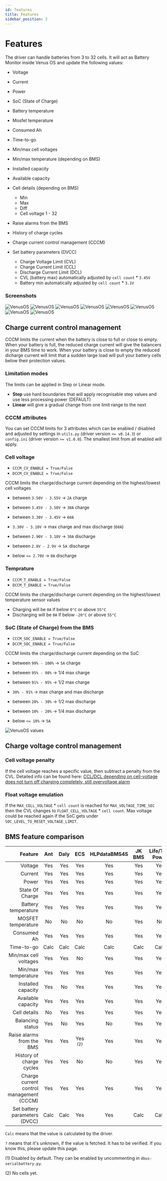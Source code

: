 ```yaml
---
id: features
title: Features
sidebar_position: 2
---
```


# Features

The driver can handle batteries from 3 to 32 cells. It will act as Battery Monitor inside Venus OS and update the following values:

* Voltage
* Current
* Power
* SoC (State of Charge)
* Battery temperature
* Mosfet temperature
* Consumed Ah
* Time-to-go

* Min/max cell voltages
* Min/max temperature (depending on BMS)
* Installed capacity
* Available capacity

* Cell details (depending on BMS)
  * Min
  * Max
  * Diff
  * Cell voltage 1 - 32

* Raise alarms from the BMS

* History of charge cycles

* Charge current control management (CCCM)

* Set battery parameters (DVCC)
  * Charge Voltage Limit (CVL)
  * Charge Current Limit (CCL)
  * Discharge Current Limit (DCL)
  * CVL (battery max) automatically adjusted by `cell count` \* `3.45V`
  * Battery min automatically adjusted by `cell count` \* `3.1V`

### Screenshots

![VenusOS](../../screenshots/venus-os_003.png)
![VenusOS](../../screenshots/venus-os_005.png)
![VenusOS](../../screenshots/venus-os_006.png)
![VenusOS](../../screenshots/venus-os_007.png)
![VenusOS](../../screenshots/venus-os_008.png)
![VenusOS](../../screenshots/venus-os_009.png)
![VenusOS](../../screenshots/venus-os_010.png)
![VenusOS](../../screenshots/venus-os_013.png)


## Charge current control management
CCCM limits the current when the battery is close to full or close to empty.
When your battery is full, the reduced charge current will give the balancers in your BMS time to work.
When your battery is close to empty the reduced dicharge current will limit that a sudden large load will pull your battery cells below their protection values.

### Limitation modes
The limits can be applied in Step or Linear mode.
* **Step** use hard boundaries that will apply recognisable step values and use less processing power (DEFAULT)
* **Linear** will give a gradual change from one limit range to the next

### CCCM attributes
You can set CCCM limits for 3 attributes which can be enabled / disabled and adjusted by settings in `utils.py` (driver version `<= v0.14.3`) or `config.ini` (driver version `>= v1.0.0`).
The smallest limit from all enabled will apply.

### Cell voltage
* `CCCM_CV_ENABLE = True/False`
* `DCCM_CV_ENABLE = True/False`

CCCM limits the charge/discharge current depending on the highest/lowest cell voltages

* between `3.50V - 3.55V` &rarr; `2A` charge
* between `3.45V - 3.50V` &rarr; `30A` charge
* between `3.30V - 3.45V` &rarr; `60A`

* `3.30V - 3.10V` &rarr; max charge and max discharge (`60A`)

* between `2.90V - 3.10V` &rarr; `30A` discharge
* between `2.8V - 2.9V` &rarr; `5A `discharge
* below `<= 2.70V` &rarr; `0A` discharge

### Temprature

* `CCCM_T_ENABLE = True/False`
* `DCCM_T_ENABLE = True/False`

CCCM limits the charge/discharge current depending on the highest/lowest temperature sensor values
* Charging will be `0A` if below `0°C` or above `55°C`
* Discharging will be `0A` if below `-20°C` or above `55°C`

### SoC (State of Charge) from the BMS
* `CCCM_SOC_ENABLE = True/False`
* `DCCM_SOC_ENABLE = True/False`

CCCM limits the charge/discharge current depending on the SoC

* between `99% - 100%` &rarr; `5A` charge
* between `95% - 98%` &rarr; 1/4 max charge
* between `91% - 95%` &rarr; 1/2 max charge

* `30% - 91%` &rarr; max charge and max discharge

* between `20% - 30%` &rarr; 1/2 max discharge
* between `10% - 20%` &rarr; 1/4 max discharge
* below `<= 10%` &rarr; `5A`

![VenusOS values](../../screenshots/vrm-charge-limits.png)

## Charge voltage control management

### Cell voltage penalty
If the cell voltage reaches a specific value, then subtract a penalty from the CVL.
Detailed info can be found here: [CCL/DCL depending on cell-voltage does not turn off charging completely, still overvoltage alarm](https://github.com/Louisvdw/dbus-serialbattery/issues/297#issuecomment-1327142635)

### Float voltage emulation
If the `MAX_CELL_VOLTAGE` \* `cell count` is reached for `MAX_VOLTAGE_TIME_SEC` then the CVL changes to `FLOAT_CELL_VOLTAGE` \* `cell count`. Max voltage could be reached again if the SoC gets under `SOC_LEVEL_TO_RESET_VOLTAGE_LIMIT`.

## BMS feature comparison

| Feature                                  | Ant   | Daly  | ECS                | HLPdataBMS4S | JK BMS | Life/Tian Power | LLT/JBD | MNB <sup>(1)</sup> | Renogy | Seplos | Sinowealth <sup>(1)</sup> |
| ---:                                     | :---: | :---: | :---:              | :---:        | :---:  | :---:           | :---:   | :---:              | :---:  | :---:  | :---:                     |
| Voltage                                  | Yes   | Yes   | Yes                | Yes          | Yes    | Yes             | Yes     | Yes                | Yes    | Yes    | Yes                       |
| Current                                  | Yes   | Yes   | Yes                | Yes          | Yes    | Yes             | Yes     | Yes                | Yes    | Yes    | Yes                       |
| Power                                    | Yes   | Yes   | Yes                | Yes          | Yes    | Yes             | Yes     | Yes                | Yes    | Yes    | Yes                       |
| State Of Charge                          | Yes   | Yes   | Yes                | Yes          | Yes    | Yes             | Yes     | Yes                | Yes    | Yes    | Yes                       |
| Battery temperature                      | Yes   | Yes   | Yes                | Yes          | Yes    | Yes             | Yes     | Yes                | Yes    | Yes    | Yes                       |
| MOSFET temperature                       | No    | No    | No                 | No           | Yes    | No              | No      | No                 | No     | No     | No                        |
| Consumed Ah                              | Yes   | Yes   | Yes                | Yes          | Yes    | Yes             | Yes     | Yes                | Yes    | Yes    | Yes                       |
| Time-to-go                               | Calc  | Calc  | Calc               | Calc         | Calc   | Calc            | Calc    | Calc               | Calc   | Calc   | Calc                      |
| Min/max cell voltages                    | Yes   | Yes   | No                 | Yes          | Yes    | Yes             | Yes     | No                 | Yes    | Yes    | Yes                       |
| Min/max temperature                      | Yes   | Yes   | Yes                | Yes          | Yes    | Yes             | Yes     | Yes                | Yes    | Yes    | Yes                       |
| Installed capacity                       | Yes   | No    | Yes                | Yes          | Yes    | Yes             | Yes     | Yes                | Yes    | Yes    | Yes                       |
| Available capacity                       | Yes   | Yes   | Yes                | Yes          | Yes    | Yes             | Yes     | Yes                | Yes    | Yes    | Yes                       |
| Cell details                             | No    | Yes   | Yes                | Yes          | Yes    | Yes             | Yes     | No                 | Yes    | Yes    | ?                         |
| Balancing status                         | Yes   | No    | Yes                | No           | Yes    | Yes             | No      | No                 | No     | No     | ?                         |
| Raise alarms from the BMS                | Yes   | Yes   | Yes <sup>(2)</sup> | Yes          | Yes    | Yes             | Yes     | Yes                | Yes    | Yes    | ?                         |
| History of charge cycles                 | Yes   | Yes   | No                 | No           | Yes    | Yes             | Yes     | No                 | Yes    | Yes    | Yes                       |
| Charge current control management (CCCM) | Yes   | Yes   | Yes                | Yes          | Yes    | Yes             | Yes     | Yes                | Yes    | Yes    | Yes                       |
| Set battery parameters (DVCC)            | Calc  | Calc  | Yes                | Yes          | Calc   | Calc            | Calc    | Yes                | Calc   | Calc   | Calc                      |

`Calc` means that the value is calculated by the driver.

`?` means that it's unknown, if the value is fetched. It has to be verified. If you know this, please update this page.

(1) Disabled by default. They can be enabled by uncommenting in `dbus-serialbattery.py`.

(2) No cells yet.
